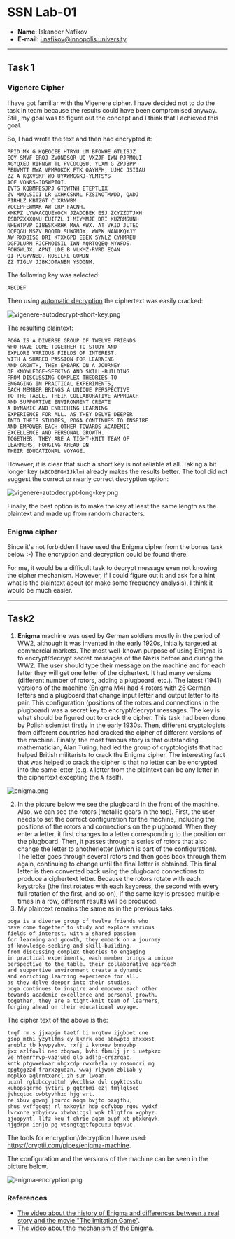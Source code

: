 # SSN Lab-01

* **Name**: Iskander Nafikov
* **E-mail**: i.nafikov@innopolis.university

---

## Task 1

### Vigenere Cipher
I have got familiar with the Vigenere cipher.
I have decided not to do the task in team because 
the results could have been compromised anyway.
Still, my goal was to figure out the concept and I think that
I achieved this goal.

So, I had wrote the text and then had encrypted it:
```text
PPID MX G KQEOCEE HTRYU UM BFOWHE GTLISJZ
EQY SMVF ERQJ ZVONDSQR UQ VXZJF IWN PJPMQUI
AGYQXED RIFNGW TL PVCOCQSU. YLXM G ZPJBPP
PBUVMTT MWA VPMROKQK FTK OAYHFH, UJHC JSIIAU
ZZ A KQXVSKF WO UYAWMGGKJ-YLMTSYS
AOF VONRS-JDSWPIOI.
IVTS KQBMFESJPJ GTSWTNH ETEPTLIX
ZV MWQLSIOI LR UXHKCSNML FZSIWOTMWDD, QADJ
PIRHLZ KBTZGT C XRNWBM
YOCEPFEWMAK AW CRP FACNH.
XMKPZ LYWXACQUEYOCM JZADOBEK ESJ ZCYZZDTJXH
ISBPZXXXQNU EUIFZL I MIYMMJE DRI KUZRMSUNH
NHEWTPVP OIBESKHRHK MWA KWX. AT VKID JLTEO
OQEQGU MSZV BQOTD SUWGMJY, WWPK NANUKQYJY
AW RXDBISG DRI KTXXGPD EBEK SYNLZ CYHMREU
DGFJLURM PJCFNOISIL IWN AQRTQQEQ MYWFDS.
FOHGWLJX, APNI LDE B VLKMZ-RVRD EQAN
QI PJGYVNBD, ROSILRL GOMJN
ZZ TIGLV JJBKJDTANBN YSDGNM.
```

The following key was selected:
```text
ABCDEF
```

Then using [automatic decryption](https://www.dcode.fr/vigenere-cipher)
the ciphertext was easily cracked:

![vigenere-autodecrypt-short-key.png](vigenere-autodecrypt-short-key.png)

The resulting plaintext:

```text
POGA IS A DIVERSE GROUP OF TWELVE FRIENDS
WHO HAVE COME TOGETHER TO STUDY AND
EXPLORE VARIOUS FIELDS OF INTEREST.
WITH A SHARED PASSION FOR LEARNING
AND GROWTH, THEY EMBARK ON A JOURNEY
OF KNOWLEDGE-SEEKING AND SKILL-BUILDING.
FROM DISCUSSING COMPLEX THEORIES TO
ENGAGING IN PRACTICAL EXPERIMENTS,
EACH MEMBER BRINGS A UNIQUE PERSPECTIVE
TO THE TABLE. THEIR COLLABORATIVE APPROACH
AND SUPPORTIVE ENVIRONMENT CREATE
A DYNAMIC AND ENRICHING LEARNING
EXPERIENCE FOR ALL. AS THEY DELVE DEEPER
INTO THEIR STUDIES, POGA CONTINUES TO INSPIRE
AND EMPOWER EACH OTHER TOWARDS ACADEMIC
EXCELLENCE AND PERSONAL GROWTH.
TOGETHER, THEY ARE A TIGHT-KNIT TEAM OF
LEARNERS, FORGING AHEAD ON
THEIR EDUCATIONAL VOYAGE.
```

However, it is clear that such a short key is not reliable at all.
Taking a bit longer key (`ABCDEFGHIJklm`) already makes the results better.
The tool did not suggest the correct or nearly correct decryption option:

![vigenere-autodecrypt-long-key.png](vigenere-autodecrypt-long-key.png)

Finally, the best option is to make the key at least the same length as the plaintext and made up from random characters.

### Enigma cipher

Since it's not forbidden I have used the Enigma cipher from the bonus task below :-)
The encryption and decryption could be found there.

For me, it would be a difficult task to decrypt message even not knowing the cipher mechanism. However, if I could figure out it and ask
for a hint what is the plaintext about (or make some frequency analysis), I think it would be much easier.

---

## Task2 
1. **Enigma** machine was used by German soldiers mostly in the period of WW2,
although it was invented in the early 1920s, initially targeted at commercial markets.
The most well-known purpose of using Enigma is to encrypt/decrypt secret messages of
the Nazis before and during the WW2. The user should type their message on the machine and for
each letter they will get one letter of the ciphertext. It had many versions (different number of rotors, adding a plugboard, etc.). 
The latest (1941) versions of the machine (Enigma M4) had 4 rotors with 26 German letters and a plugboard that change input letter and output letter to its pair.
This configuration (positions of the rotors and connections in the plugboard) was a secret key to encrypt/decrypt
messages. The key is what should be figured out to crack the cipher. This task had been done by Polish scientist firstly in the early 1930s.
Then, different cryptologists from different countries had cracked the cipher of different versions of the machine.
Finally, the most famous story is that outstanding mathematician, Alan Turing, had led the group of cryptologists that had helped British militarists
to crack the Enigma cipher. The interesting fact that was helped to crack the cipher is that no letter can be
encrypted into the same letter (e.g. `A` letter from the plaintext can be any letter in the ciphertext excepting the `A` itself).

![enigma.png](enigma.png)
    
2. In the picture below we see the plugboard in the front of the machine.
Also, we can see the rotors (metallic gears in the top).
First, the user needs to set the correct configuration for the machine, including the positions of the rotors and connections on the plugboard.
When they enter a letter, it first changes to a letter corresponding to the position on the plugboard.
Then, it passes through a series of rotors that also change the letter to anotherletter (which is part of the configuration).
The letter goes through several rotors and then goes back through them again, continuing to change until the final letter is obtained.
This final letter is then converted back using the plugboard connections to produce a ciphertext letter.
Because the rotors rotate with each keystroke (the first rotates with each keypress, the second with every full rotation of the first, and so on), if the same key is pressed multiple times in a row, different results will be produced.
3. My plaintext remains the same as in the previous taks:
```text
poga is a diverse group of twelve friends who
have come together to study and explore various
fields of interest. with a shared passion
for learning and growth, they embark on a journey
of knowledge-seeking and skill-building.
from discussing complex theories to engaging
in practical experiments, each member brings a unique
perspective to the table. their collaborative approach
and supportive environment create a dynamic
and enriching learning experience for all.
as they delve deeper into their studies,
poga continues to inspire and empower each other 
towards academic excellence and personal growth.
together, they are a tight-knit team of learners,
forging ahead on their educational voyage.
```
The cipher text of the above is the:
```text
trqf rm s jjxapjn taetf bi mrqtuw ijgbpet cne
gsop mthi yzytlfms cy kknrk obo abnwpto xhxxxst
anublz tb kyvpyahv. rxfj i kvnxuv bnnovbp
jxx azlfovli neo zbqnwn, bvhi fbmulj jr i uetpkzx
ve htemrfrvp-vazjwed olp adljp-crszrqac.
kntk ptgwxekwar uhgxcdp rwxrbzla uy rosoncri mg
cpgtggzzd frarxzgudzn, wwaj rljwpm zbliab y
moplko aqlrntxercl zh sur lwoan.
uuxnl rgkqbccyubtmh ykcclhsx dvl cpyktcsstu
xuhopsqcrmo jvtiri p gqtnbmi ezj fmjlqlsec
jvhcqtoc cwbtyvhhzd hjg wrt.
re ibuv gqwnj jourcc aoqm bvjto ozajfhu,
shus vxffgeqtj rl mxkoyin hdp ccfvbop rgou vydxf
lvrxnre ynbyirvv xbwhaicgsl wpk tllqtfru xgphyz.
qjoopynt, llfz keu f chrie-aqsm oupf xt ptxkrqvk,
njgdrpm ionjo pg vqsngtqgtfepcuxu bqsvuc.
```

The tools for encryption/decryption I have used: https://cryptii.com/pipes/enigma-machine.

The configuration and the versions of the machine can be seen in the picture below.

![enigma-encryption.png](enigma-encryption.png)

### References
* [The video about the history of Enigma and differences between a real story and the movie "The Imitation Game"](https://www.youtube.com/watch?v=JrhUo_BTnwg&t=685s).
* [The video about the mechanism of the Enigma](https://www.youtube.com/watch?v=ybkkiGtJmkM&t=162s).